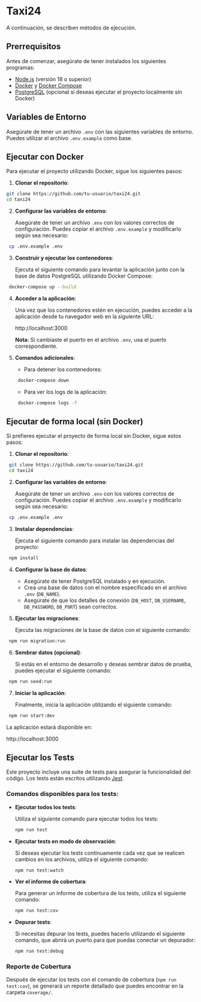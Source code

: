 # Taxi24

A continuación, se describen métodos de ejecución.

## Prerrequisitos

Antes de comenzar, asegúrate de tener instalados los siguientes programas:

- [Node.js](https://nodejs.org) (versión 18 o superior)
- [Docker](https://www.docker.com) y [Docker Compose](https://docs.docker.com/compose/)
- [PostgreSQL](https://www.postgresql.org) (opcional si deseas ejecutar el proyecto localmente sin Docker)

## Variables de Entorno

Asegúrate de tener un archivo `.env` con las siguientes variables de entorno. Puedes utilizar el archivo `.env.example` como base.

## Ejecutar con Docker

Para ejecutar el proyecto utilizando Docker, sigue los siguientes pasos:

1. **Clonar el repositorio**:

```bash
git clone https://github.com/tu-usuario/taxi24.git
cd taxi24
```

2. **Configurar las variables de entorno**:

   Asegúrate de tener un archivo `.env` con los valores correctos de configuración. Puedes copiar el archivo `.env.example` y modificarlo según sea necesario:

```bash
 cp .env.example .env
```

3. **Construir y ejecutar los contenedores**:

   Ejecuta el siguiente comando para levantar la aplicación junto con la base de datos PostgreSQL utilizando Docker Compose:

```bash
 docker-compose up --build
```

4. **Acceder a la aplicación**:

   Una vez que los contenedores estén en ejecución, puedes acceder a la aplicación desde tu navegador web en la siguiente URL:

   http://localhost:3000

   **Nota**: Si cambiaste el puerto en el archivo `.env`, usa el puerto correspondiente.

5. **Comandos adicionales**:

   - Para detener los contenedores:

   ```bash
    docker-compose down
   ```

   - Para ver los logs de la aplicación:

   ```bash
    docker-compose logs -f
   ```

## Ejecutar de forma local (sin Docker)

Si prefieres ejecutar el proyecto de forma local sin Docker, sigue estos pasos:

1. **Clonar el repositorio**:

```bash
 git clone https://github.com/tu-usuario/taxi24.git
 cd taxi24
```

2. **Configurar las variables de entorno**:

   Asegúrate de tener un archivo `.env` con los valores correctos de configuración. Puedes copiar el archivo `.env.example` y modificarlo según sea necesario:

```bash
 cp .env.example .env
```

3. **Instalar dependencias**:

   Ejecuta el siguiente comando para instalar las dependencias del proyecto:

```bash
 npm install
```

4. **Configurar la base de datos**:

   - Asegúrate de tener PostgreSQL instalado y en ejecución.
   - Crea una base de datos con el nombre especificado en el archivo `.env` (`DB_NAME`).
   - Asegúrate de que los detalles de conexión (`DB_HOST`, `DB_USERNAME`, `DB_PASSWORD`, `DB_PORT`) sean correctos.

5. **Ejecutar las migraciones**:

   Ejecuta las migraciones de la base de datos con el siguiente comando:

```bash
 npm run migration:run
```

6. **Sembrar datos (opcional)**:

   Si estás en el entorno de desarrollo y deseas sembrar datos de prueba, puedes ejecutar el siguiente comando:

```bash
 npm run seed:run
```

7. **Iniciar la aplicación**:

   Finalmente, inicia la aplicación utilizando el siguiente comando:

```bash
 npm run start:dev
```

La aplicación estará disponible en:

http://localhost:3000

## Ejecutar los Tests

Este proyecto incluye una suite de tests para asegurar la funcionalidad del código. Los tests están escritos utilizando [Jest](https://jestjs.io/).

### Comandos disponibles para los tests:

- **Ejecutar todos los tests**:

  Utiliza el siguiente comando para ejecutar todos los tests:

  ```bash
  npm run test
  ```

- **Ejecutar tests en modo de observación**:

  Si deseas ejecutar los tests continuamente cada vez que se realicen cambios en los archivos, utiliza el siguiente comando:

  ```bash
  npm run test:watch
  ```

- **Ver el informe de cobertura**:

  Para generar un informe de cobertura de los tests, utiliza el siguiente comando:

  ```bash
  npm run test:cov
  ```

- **Depurar tests**:

  Si necesitas depurar los tests, puedes hacerlo utilizando el siguiente comando, que abrirá un puerto para que puedas conectar un depurador:

  ```bash
  npm run test:debug
  ```

### Reporte de Cobertura

Después de ejecutar los tests con el comando de cobertura (`npm run test:cov`), se generará un reporte detallado que puedes encontrar en la carpeta `coverage/`.

